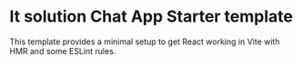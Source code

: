 # It solution Chat App Starter template

This template provides a minimal setup to get React working in Vite with HMR and some ESLint rules.
